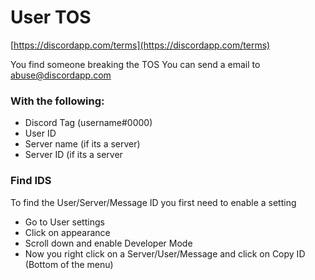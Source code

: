 # User TOS
[https://discordapp.com/terms](https://discordapp.com/terms)

You find someone breaking the TOS You can send a email to [abuse@discordapp.com](mailto://abuse@discordapp.com)

### With the following:

- Discord Tag (username#0000)
- User ID
- Server name (if its a server)
- Server ID (if its a server


### Find IDS
To find the User/Server/Message ID you first need to enable a setting

- Go to User settings
- Click on appearance
- Scroll down and enable Developer Mode
- Now you right click on a Server/User/Message and click on Copy ID (Bottom of the menu)
